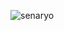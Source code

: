 ![senaryo](https://user-images.githubusercontent.com/81986626/131245470-95e8154f-808e-46ac-8a76-baf0abf768e0.png)
